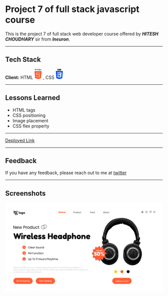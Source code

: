 
# Project 7 of full stack javascript course

This is the project 7 of full stack web developer course offered by ***HITESH CHOUDHARY***
sir from ***Ineuron***.
***
## Tech Stack

**Client:** HTML![html Img](/images/html.png), CSS![css img](/images/css.png)

***


## Lessons Learned

- HTML tags
- CSS positioning
- Image placement
- CSS flex property
***
[Deployed Link](https://project7-fsjd.netlify.app/)
***
## Feedback

If you have any feedback, please reach out to me at [twitter](https://twitter.com/ChetanDighole)
***

## Screenshots

![Screenshot](/7.png)

